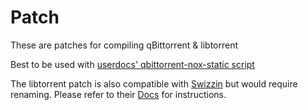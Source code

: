 # Patch
These are patches for compiling qBittorrent & libtorrent

Best to be used with [userdocs' qbittorrent-nox-static script](https://github.com/userdocs/qbittorrent-nox-static)

The libtorrent patch is also compatible with [Swizzin](https://github.com/swizzin/swizzin) but would require renaming. Please refer to their [Docs](https://swizzin.ltd/applications/deluge/#libtorrent-patching) for instructions.
